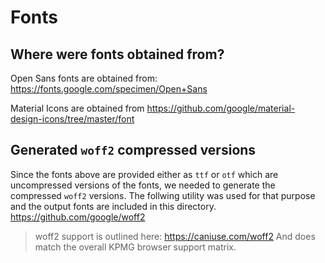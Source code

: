 # Fonts

## Where were fonts obtained from?

Open Sans fonts are obtained from:
https://fonts.google.com/specimen/Open+Sans

Material Icons are obtained from
https://github.com/google/material-design-icons/tree/master/font

## Generated `woff2` compressed versions

Since the fonts above are provided either as `ttf` or `otf` which are uncompressed versions of the fonts, we needed to generate the compressed `woff2` versions. The follwing utility was used for that purpose and the output fonts are included in this directory.
https://github.com/google/woff2

> woff2 support is outlined here: https://caniuse.com/woff2
> And does match the overall KPMG browser support matrix.
